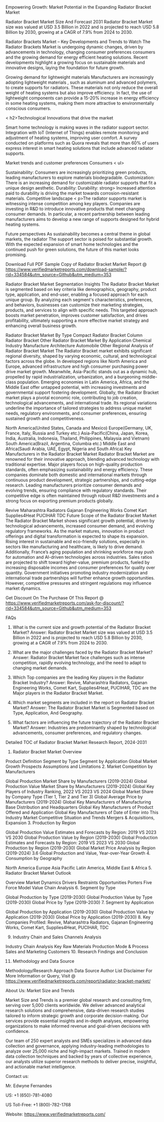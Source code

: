 Empowering Growth: Market Potential in the Expanding Radiator Bracket Market


Radiator Bracket Market Size And Forecast 2031
Radiator Bracket Market size was valued at USD 3.5 Billion in 2022 and is projected to reach USD 5.8 Billion by 2030, growing at a CAGR of 7.9% from 2024 to 2030.

Radiator Brackets Market – Key Developments and Trends to Watch
The Radiator Brackets Market is undergoing dynamic changes, driven by advancements in technology, changing consumer preferences consumers and the growing demand for energy efficient heating solutions. Recent developments highlight a growing focus on sustainable materials and innovative designs, laying the foundation for future growth.

Growing demand for lightweight materials
Manufacturers are increasingly adopting lightweight materials , such as aluminum and advanced polymers, to create supports for radiators. These materials not only reduce the overall weight of heating systems but also improve efficiency. In fact, the use of lightweight components can provide a 15-20% increase in energy efficiency in some heating systems, making them more attractive to environmentally conscious consumers.

< h2>Technological Innovations that drive the market

Smart home technology is making waves in the radiator support sector. Integration with IoT (Internet of Things) enables remote monitoring and adjustment of heating systems, improving user comfort. A survey conducted on platforms such as Quora reveals that more than 60% of users express interest in smart heating solutions that include advanced radiator supports.

Market trends and customer preferences Consumers
< ul>

Sustainability: Consumers are increasingly prioritizing green products, leading manufacturers to explore materials biodegradable.
Customization: There is an increasing demand for customizable radiator supports that fit a unique design aesthetic.
Durability:
Durability: strong> Increased attention paid to durability is driving the market towards corrosion-resistant materials.
Competitive landscape
< p>The radiator supports market is witnessing intense competition among key players. Companies are investing in R&D to introduce innovative products that meet changing consumer demands. In particular, a recent partnership between leading manufacturers aims to develop a new range of supports designed for hybrid heating systems.

Future perspectives
As sustainability becomes a central theme in global markets, the radiator The support sector is poised for substantial growth. With the expected expansion of smart home technologies and the continued push for green solutions, the future of this market looks promising.

Download Full PDF Sample Copy of Radiator Bracket Market Report @ https://www.verifiedmarketreports.com/download-sample/?rid=334584&utm_source=Github&utm_medium=353

Radiator Bracket Market Segmentation Insights
The Radiator Bracket Market is segmented based on key criteria like demographics, geography, product type, application, and end-user, enabling a focused approach for each unique group. By analyzing each segment's characteristics, preferences, and behaviors, businesses can customize their marketing strategies, products, and services to align with specific needs. This targeted approach boosts market penetration, improves customer satisfaction, and drives profitability, ultimately supporting a more effective market strategy and enhancing overall business growth.

Radiator Bracket Market By Type
Compact Radiator Bracket
Column Radiator Bracket
Other
Radiator Bracket Market By Application
Chemical Industry
Manufacture
Architecture
Automobile
Other
Regional Analysis of Radiator Bracket Market
The Radiator Bracket market exhibits significant regional diversity, shaped by varying economic, cultural, and technological factors across the globe. In developed regions like North America and Europe, advanced infrastructure and high consumer purchasing power drive market growth. Meanwhile, Asia-Pacific stands out as a dynamic hub, propelled by rapid industrialization, urbanization, and a burgeoning middle-class population. Emerging economies in Latin America, Africa, and the Middle East offer untapped potential, with increasing investments and governmental support fostering development. Globally, the Radiator Bracket market plays a pivotal economic role, contributing to job creation, technological advancements, and international trade. Its regional variations underline the importance of tailored strategies to address unique market needs, regulatory environments, and consumer preferences, ensuring sustained growth and competitiveness.

North America(United States, Canada and Mexico)
Europe(Germany, UK, France, Italy, Russia and Turkey etc.)
Asia-Pacific(China, Japan, Korea, India, Australia, Indonesia, Thailand, Philippines, Malaysia and Vietnam)
South America(Brazil, Argentina, Columbia etc.)
Middle East and Africa(Saudi Arabia, UAE, Egypt, Nigeria and South Africa)
Key Manufacturers in the Radiator Bracket Market
Radiator Bracket Market are renowned for their innovative approach, blending advanced technology with traditional expertise. Major players focus on high-quality production standards, often emphasizing sustainability and energy efficiency. These companies dominate both domestic and international markets through continuous product development, strategic partnerships, and cutting-edge research. Leading manufacturers prioritize consumer demands and evolving trends, ensuring compliance with regulatory standards. Their competitive edge is often maintained through robust R&D investments and a strong focus on exporting premium products globally.

Revive
Maharashtra Radiators
Gajanan Engineering Works
Comet Kart
Supplies4Heat
PUCIHAR
TDC
Future Scope of the Radiator Bracket Market
The Radiator Bracket Market shows significant growth potential, driven by technological advancements, increased consumer demand, and evolving regulatory frameworks. As the market matures, innovation in product offerings and digital transformation is expected to shape its expansion. Rising interest in sustainable and eco-friendly solutions, especially in sectors like manufacturing and healthcare, is likely to drive demand. Additionally, France’s aging population and shrinking workforce may push for automation and AI-driven technologies across industries. Sales ratios are projected to shift toward higher-value, premium products, fueled by increasing disposable incomes and consumer preferences for quality over quantity. Government initiatives promoting industry modernization and international trade partnerships will further enhance growth opportunities. However, competitive pressures and stringent regulations may influence market dynamics.

Get Discount On The Purchase Of This Report @ https://www.verifiedmarketreports.com/ask-for-discount/?rid=334584&utm_source=Github&utm_medium=353

FAQs
1. What is the current size and growth potential of the Radiator Bracket Market?
Answer: Radiator Bracket Market size was valued at USD 3.5 Billion in 2022 and is projected to reach USD 5.8 Billion by 2030, growing at a CAGR of 7.9% from 2024 to 2030.

2. What are the major challenges faced by the Radiator Bracket Market?
Answer: Radiator Bracket Market face challenges such as intense competition, rapidly evolving technology, and the need to adapt to changing market demands.

3. Which Top companies are the leading Key players in the Radiator Bracket Industry?
Answer: Revive, Maharashtra Radiators, Gajanan Engineering Works, Comet Kart, Supplies4Heat, PUCIHAR, TDC are the Major players in the Radiator Bracket Market.

4. Which market segments are included in the report on Radiator Bracket Market?
Answer: The Radiator Bracket Market is Segmented based on Type, Application, And Geography.

5. What factors are influencing the future trajectory of the Radiator Bracket Market?
Answer: Industries are predominantly shaped by technological advancements, consumer preferences, and regulatory changes.

Detailed TOC of Radiator Bracket Market Research Report, 2024-2031
1. Radiator Bracket Market Overview

Product Definition
Segment by Type
Segment by Application
Global Market Growth Prospects
Assumptions and Limitations
2. Market Competition by Manufacturers

Global Production Market Share by Manufacturers (2019-2024)
Global Production Value Market Share by Manufacturers (2019-2024)
Global Key Players of Industry Ranking, 2022 VS 2023 VS 2024
Global Market Share by Company Type (Tier 1, Tier 2 and Tier 3)
Global Average Price by Manufacturers (2019-2024)
Global Key Manufacturers of Manufacturing Base Distribution and Headquarters
Global Key Manufacturers of Product Offered and Application
Global Key Manufacturers of Date of Enter into This Industry
Market Competitive Situation and Trends
Mergers & Acquisitions, Expansion
3. Production by Region

Global Production Value Estimates and Forecasts by Region: 2019 VS 2023 VS 2030
Global Production Value by Region (2019-2030)
Global Production Estimates and Forecasts by Region: 2019 VS 2023 VS 2030
Global Production by Region (2019-2030)
Global Market Price Analysis by Region (2019-2024) 3.6 Global Production and Value, Year-over-Year Growth
4. Consumption by Geography

North America
Europe
Asia Pacific
Latin America, Middle East & Africa
5. Radiator Bracket Market Outlook

Overview
Market Dynamics
Drivers
Restraints
Opportunities
Porters Five Force Model
Value Chain Analysis 
6. Segment by Type

Global Production by Type (2019-2030)
Global Production Value by Type (2019-2030)
Global Price by Type (2019-2030)
7. Segment by Application

Global Production by Application (2019-2030)
Global Production Value by Application (2019-2030)
Global Price by Application (2019-2030)
8. Key Companies Profiled: Revive, Maharashtra Radiators, Gajanan Engineering Works, Comet Kart, Supplies4Heat, PUCIHAR, TDC

9. Industry Chain and Sales Channels Analysis

Industry Chain Analysis
Key Raw Materials
Production Mode & Process
Sales and Marketing
Customers
10. Research Findings and Conclusion

11. Methodology and Data Source

Methodology/Research Approach
Data Source
Author List
Disclaimer
For More Information or Query, Visit @ https://www.verifiedmarketreports.com/report/radiator-bracket-market/

About Us: Market Size and Trends

Market Size and Trends is a premier global research and consulting firm, serving over 5,000 clients worldwide. We deliver advanced analytical research solutions and comprehensive, data-driven research studies tailored to inform strategic growth and corporate decision-making. Our services provide essential insights and in-depth analyses, empowering organizations to make informed revenue and goal-driven decisions with confidence.

Our team of 250 expert analysts and SMEs specializes in advanced data collection and governance, applying industry-leading methodologies to analyze over 25,000 niche and high-impact markets. Trained in modern data collection techniques and backed by years of collective experience, our analysts utilize superior research methods to deliver precise, insightful, and actionable market intelligence.

Contact us:

Mr. Edwyne Fernandes

US: +1 (650)-781-4080

US Toll-Free: +1 (800)-782-1768

Website: https://www.verifiedmarketreports.com/
